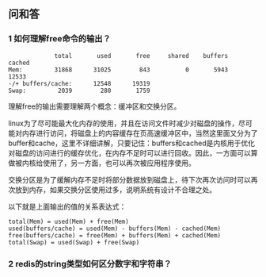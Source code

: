 ## 问和答

### 1 如何理解free命令的输出？

```
             total       used       free     shared    buffers     cached
Mem:         31868      31025        843          0       5943      12533
-/+ buffers/cache:      12548      19319
Swap:         2039        280       1759
```

理解free的输出需要理解两个概念：缓冲区和交换分区。

linux为了尽可能最大化内存的使用，并且在访问文件时减少对磁盘的操作，尽可能对内存进行访问，将磁盘上的内容缓存在页高速缓冲区中，当然这里面又分为了buffer和cache，这里不详细讲解，只要记住：buffers和cached是内核用于优化对磁盘的访问进行的缓存优化，在内存不足时可以进行回收。因此，一方面可以算做被内核给使用了，另一方面，也可以再次被应用程序使用。

交换分区是为了缓解内存不足时将部分数据放到磁盘上，待下次再次访问时可以再次放到内存，如果交换分区使用过多，说明系统有设计不合理之处。

以下就是上面输出的值的关系表达式：

```
total(Mem) = used(Mem) + free(Mem)
used(buffers/cache) = used(Mem) - buffers(Mem) - cached(Mem)
free(buffers/cache) = free(Mem) + buffers(Mem) + cached(Mem)
total(Swap) = used(Swap) + free(Swap)
```

### 2 redis的string类型如何区分数字和字符串？